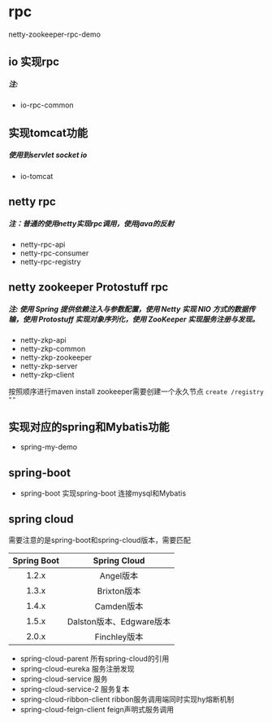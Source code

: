 # rpc
netty-zookeeper-rpc-demo

## io 实现rpc
##### 注: 
- io-rpc-common

## 实现tomcat功能
##### 使用到servlet socket io
- io-tomcat 

## netty rpc  
##### 注：普通的使用netty实现rpc调用，使用java的反射

- netty-rpc-api
- netty-rpc-consumer
- netty-rpc-registry


## netty zookeeper Protostuff rpc
##### 注: 使用 Spring 提供依赖注入与参数配置，使用 Netty 实现 NIO 方式的数据传输，使用 Protostuff 实现对象序列化，使用 ZooKeeper 实现服务注册与发现。
- netty-zkp-api
- netty-zkp-common
- netty-zkp-zookeeper
- netty-zkp-server
- netty-zkp-client

按照顺序进行maven install
zookeeper需要创建一个永久节点 `create /registry ""`

## 实现对应的spring和Mybatis功能

- spring-my-demo 

## spring-boot
- spring-boot 实现spring-boot 连接mysql和Mybatis

## spring cloud

需要注意的是spring-boot和spring-cloud版本，需要匹配

|Spring Boot | Spring Cloud |
|:--:|:--:|
|1.2.x	|Angel版本|
|1.3.x	|Brixton版本|
|1.4.x	|Camden版本|
|1.5.x	|Dalston版本、Edgware版本|
|2.0.x	|Finchley版本|


- spring-cloud-parent 所有spring-cloud的引用
- spring-cloud-eureka 服务注册发现
- spring-cloud-service 服务
- spring-cloud-service-2 服务复本
- spring-cloud-ribbon-client ribbon服务调用端同时实现hy熔断机制
- spring-cloud-feign-client feign声明式服务调用

